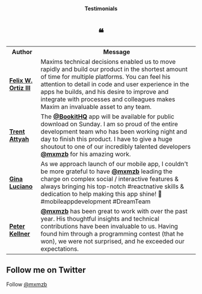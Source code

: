 <h4 align="center">Testimonials</h4>
<h1 align="center">❝</h1>

<table>
  <tr>
    <th>Author</th>
    <th>Message</th>
  </tr>
  <tr>
    <td><a target="_blank" href="https://www.linkedin.com/in/maxim-zubarev/"><b>Felix W. Ortiz III</b></a></td>
    <td>Maxims technical decisions enabled us to move rapidly and build our product in the shortest amount of time for multiple platforms. You can feel his attention to detail in code and user experience in the apps he builds, and his desire to improve and integrate with processes and colleagues makes Maxim an invaluable asset to any team.</td>
  </tr>
  <tr>
    <td><a target="_blank" href="https://twitter.com/BookitWithTrent/status/1322291723452624896"><b>Trent Attyah</b></a></td>
    <td>The <a href="https://twitter.com/BookitHQ" target="_blank"><b>@BookitHQ</b></a> app will be available for public download on Sunday. I am so proud of the entire development team who has been working night and day to finish this product. I have to give a huge shoutout to one of our incredibly talented developers <a href="https://twitter.com/mxmzb" target="_blank"><b>@mxmzb</b></a> for his amazing work.</td>
  </tr>
  <tr>
    <td><a target="_blank" href="https://twitter.com/gluciano/status/1309140878259302400"><b>Gina Luciano</b></a></td>
    <td>As we approach launch of our mobile app, I couldn't be more grateful to have <a href="https://twitter.com/mxmzb" target="_blank"><b>@mxmzb</b></a>
 leading the charge on complex social / interactive features & always bringing his top-notch #reactnative skills & dedication to help making this app shine! 🙏 #mobileappdevelopment #DreamTeam</td>
  </tr>
  <tr>
    <td><a target="_blank" href="https://twitter.com/pkellner/status/1261818199026221056"><b>Peter Kellner</b></a></td>
    <td><a href="https://twitter.com/mxmzb" target="_blank"><b>@mxmzb</b></a> has been great to work with over the past year. His thoughtful insights and technical contributions have been invaluable to us. Having found him through a programming contest (that he won), we were not surprised, and he exceeded our expectations.</td>
  </tr>
</table>

## Follow me on Twitter

Follow [@mxmzb](https://twitter.com/mxmzb)
